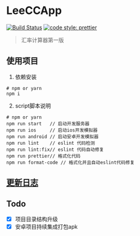 # LeeCCApp
[![Build Status](https://travis-ci.org/haitaodesign/LeeCCApp.svg?branch=master)](https://travis-ci.org/haitaodesign/LeeCCApp)
[![code style: prettier](https://img.shields.io/badge/code_style-prettier-ff69b4.svg?style=flat-square)](https://github.com/prettier/prettier)
>汇率计算器第一版
## 使用项目
1. 依赖安装
```
# npm or yarn
npm i 
```
2. script脚本说明
```
# npm or yarn
npm run start   // 启动开发服务器
npm run ios     // 启动ios开发模拟器
npm run android // 启动安卓开发模拟器
npm run lint    // eslint 代码检测
npm run lint:fix// eslint 代码自动修复
npm run prettier// 格式化代码
npm run format-code // 格式化并且自动eslint代码修复

```

## [更新日志](https://github.com/haitaodesign/LeeCCApp/wiki/%E6%9B%B4%E6%96%B0%E6%97%A5%E5%BF%97)

## Todo
- [x] 项目目录结构升级
- [x] 安卓项目持续集成打包apk
